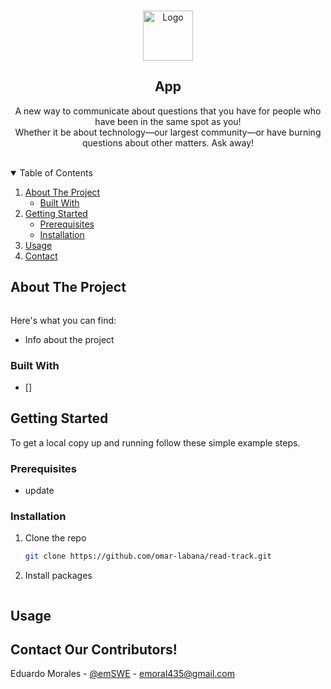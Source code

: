 <!-- PROJECT LOGO -->
<br />
<p align="center">
  <a href="https://github.com/emoral435/Nano-Byte-Media">
    <img src="/src/assets/Nano_logo.png" alt="Logo" width="80" height="80">
  </a>

  <h2 align="center">App</h2>

  <p align="center">
    A new way to communicate about questions that you have for people who have been in the same spot as you!
    <br />
     Whether it be about technology—our largest community—or have burning questions about other matters. Ask away!
    <br />
    <br />
  </p>
</p>

<!-- TABLE OF CONTENTS -->
<details open="open">
  <summary>Table of Contents</summary>
  <ol>
    <li>
      <a href="#about-the-project">About The Project</a>
      <ul>
        <li><a href="#built-with">Built With</a></li>
      </ul>
    </li>
    <li>
      <a href="#getting-started">Getting Started</a>
      <ul>
        <li><a href="#prerequisites">Prerequisites</a></li>
        <li><a href="#installation">Installation</a></li>
      </ul>
    </li>
    <li><a href="#usage">Usage</a></li>
    <li><a href="#contact">Contact</a></li>
  </ol>
</details>

<!-- ABOUT THE PROJECT -->

## About The Project

<span style="display: flex; justify-content: space-around;">
<!-- <img src="/src/assets/ssHome.png" alt="Logo" width="450"> // Home Page
<img src="/src/assets/ssCart.png" alt="Logo" width="450"> // Cart
<img src="/src/assets/ssFrog.png" alt="Logo" width="450"> // Frog!
<img src="/src/assets/ssShop.png" alt="Logo" width="450"> // Shop -->
</span>

Here's what you can find:

- Info about the project

### Built With

- []
<!-- GETTING STARTED -->

## Getting Started

To get a local copy up and running follow these simple example steps.

### Prerequisites

- update

### Installation

1. Clone the repo
   ```sh
   git clone https://github.com/omar-labana/read-track.git
   ```
2. Install packages

   ```

   ```

<!-- USAGE EXAMPLES -->

## Usage

<!-- ROADMAP -->

## Contact Our Contributors!

Eduardo Morales - [@emSWE](https://www.linkedin.com/in/emSWE/) - emoral435@gmail.com
<br/>
